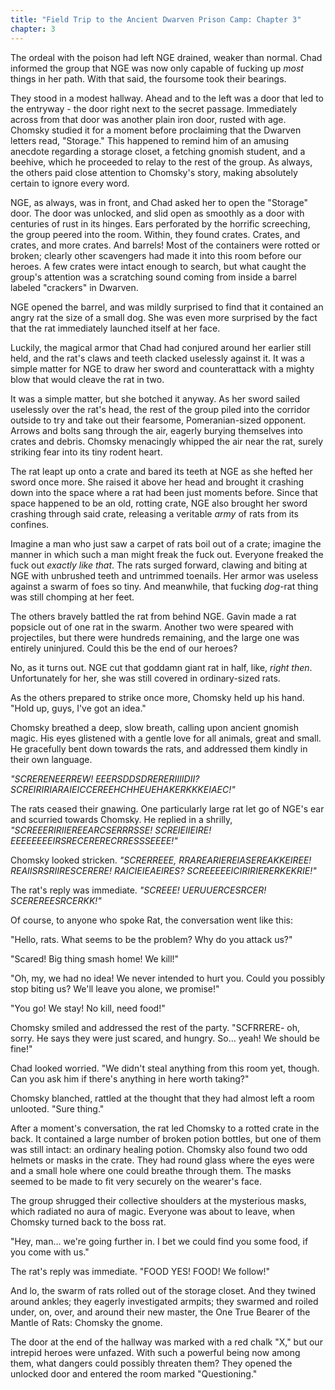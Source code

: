 ```yaml
---
title: "Field Trip to the Ancient Dwarven Prison Camp: Chapter 3"
chapter: 3
---
```



The ordeal with the poison had left NGE drained, weaker than normal. Chad informed the group that NGE was now only capable of fucking up _most_ things in her path. With that said, the foursome took their bearings.

They stood in a modest hallway. Ahead and to the left was a door that led to the entryway - the door right next to the secret passage. Immediately across from that door was another plain iron door, rusted with age. Chomsky studied it for a moment before proclaiming that the Dwarven letters read, "Storage." This happened to remind him of an amusing anecdote regarding a storage closet, a fetching gnomish student, and a beehive, which he proceeded to relay to the rest of the group. As always, the others paid close attention to Chomsky's story, making absolutely certain to ignore every word.

<!--more-->

NGE, as always, was in front, and Chad asked her to open the "Storage" door. The door was unlocked, and slid open as smoothly as a door with centuries of rust in its hinges. Ears perforated by the horrific screeching, the group peered into the room. Within, they found crates. Crates, and crates, and more crates. And barrels! Most of the containers were rotted or broken; clearly other scavengers had made it into this room before our heroes. A few crates were intact enough to search, but what caught the group's attention was a scratching sound coming from inside a barrel labeled "crackers" in Dwarven.

NGE opened the barrel, and was mildly surprised to find that it contained an angry rat the size of a small dog. She was even more surprised by the fact that the rat immediately launched itself at her face.


Luckily, the magical armor that Chad had conjured around her earlier still held, and the rat's claws and teeth clacked uselessly against it. It was a simple matter for NGE to draw her sword and counterattack with a mighty blow that would cleave the rat in two.

It was a simple matter, but she botched it anyway. As her sword sailed uselessly over the rat's head, the rest of the group piled into the corridor outside to try and take out their fearsome, Pomeranian-sized opponent. Arrows and bolts sang through the air, eagerly burying themselves into crates and debris. Chomsky menacingly whipped the air near the rat, surely striking fear into its tiny rodent heart.

The rat leapt up onto a crate and bared its teeth at NGE as she hefted her sword once more. She raised it above her head and brought it crashing down into the space where a rat had been just moments before. Since that space happened to be an old, rotting crate, NGE also brought her sword crashing through said crate, releasing a veritable _army_ of rats from its confines.

Imagine a man who just saw a carpet of rats boil out of a crate; imagine the manner in which such a man might freak the fuck out. Everyone freaked the fuck out _exactly like that_. The rats surged forward, clawing and biting at NGE with unbrushed teeth and untrimmed toenails. Her armor was useless against a swarm of foes so tiny. And meanwhile, that fucking _dog_-rat thing was still chomping at her feet.

The others bravely battled the rat from behind NGE. Gavin made a rat popsicle out of one rat in the swarm. Another two were speared with projectiles, but there were hundreds remaining, and the large one was entirely uninjured. Could this be the end of our heroes?

No, as it turns out. NGE cut that goddamn giant rat in half, like, _right then_. Unfortunately for her, she was still covered in ordinary-sized rats.

As the others prepared to strike once more, Chomsky held up his hand. "Hold up, guys, I've got an idea."

Chomsky breathed a deep, slow breath, calling upon ancient gnomish magic. His eyes glistened with a gentle love for all animals, great and small. He gracefully bent down towards the rats, and addressed them kindly in their own language.

*"SCRERENEERREW! EEERSDDSDRERERIIIIDII? SCREIRIRIARAIEICCEREEHCHHEUEHAKERKKKEIAEC!"*

The rats ceased their gnawing. One particularly large rat let go of NGE's ear and scurried towards Chomsky. He replied in a shrilly, _"SCREEERIRIIEREEARCSERRRSSE! SCREIEIIEIRE! EEEEEEEEIRSRECERERECRRESSSEEEE!"_

Chomsky looked stricken. *"SCRERREEE, RRAREARIEREIASEREAKKEIREE! REAIISRSRIIRESCERERE! RAICIEIEAEIRES? SCREEEEEICIRIRIERERKEKRIE!"*

The rat's reply was immediate. _"SCREEE! UERUUERCESRCER! SCEREREESRCERKK!"_

Of course, to anyone who spoke Rat, the conversation went like this:

"Hello, rats. What seems to be the problem? Why do you attack us?"

"Scared! Big thing smash home! We kill!"

"Oh, my, we had no idea! We never intended to hurt you. Could you possibly stop biting us? We'll leave you alone, we promise!"

"You go! We stay! No kill, need food!"

Chomsky smiled and addressed the rest of the party. "SCFRRERE- oh, sorry. He says they were just scared, and hungry. So... yeah! We should be fine!"

Chad looked worried. "We didn't steal anything from this room yet, though. Can you ask him if there's anything in here worth taking?"

Chomsky blanched, rattled at the thought that they had almost left a room unlooted. "Sure thing."

After a moment's conversation, the rat led Chomsky to a rotted crate in the back. It contained a large number of broken potion bottles, but one of them was still intact: an ordinary healing potion. Chomsky also found two odd helmets or masks in the crate. They had round glass where the eyes were and a small hole where one could breathe through them. The masks seemed to be made to fit very securely on the wearer's face.

The group shrugged their collective shoulders at the mysterious masks, which radiated no aura of magic. Everyone was about to leave, when Chomsky turned back to the boss rat.

"Hey, man... we're going further in. I bet we could find you some food, if you come with us."

The rat's reply was immediate. "FOOD YES! FOOD! We follow!"

And lo, the swarm of rats rolled out of the storage closet. And they twined around ankles; they eagerly investigated armpits; they swarmed and roiled under, on, over, and around their new master, the One True Bearer of the Mantle of Rats: Chomsky the gnome.

The door at the end of the hallway was marked with a red chalk "X," but our intrepid heroes were unfazed. With such a powerful being now among them, what dangers could possibly threaten them? They opened the unlocked door and entered the room marked "Questioning."